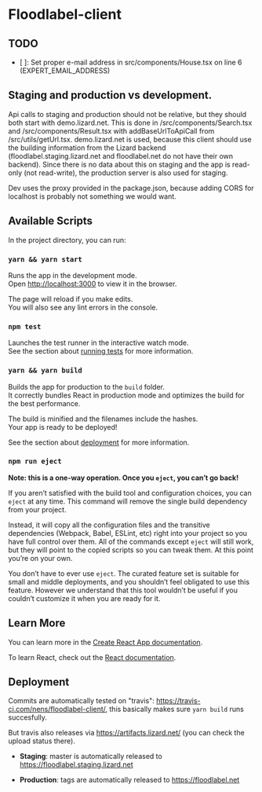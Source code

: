 Floodlabel-client
=================


TODO
----
- [ ]: Set proper e-mail address in src/components/House.tsx on line 6 (EXPERT_EMAIL_ADDRESS)

## Staging and production vs development.

Api calls to staging and production should not be relative, but they should
both start with demo.lizard.net.
This is done in /src/components/Search.tsx and /src/components/Result.tsx
with addBaseUrlToApiCall from /src/utils/getUrl.tsx.
demo.lizard.net is used, because this client should use the building
information from the Lizard backend (floodlabel.staging.lizard.net and
floodlabel.net do not have their own backend). Since there is no data about
this on staging and the app is read-only (not read-write), the production
server is also used for staging.

Dev uses the proxy provided in the package.json, because adding CORS for
localhost is probably not something we would want.

## Available Scripts

In the project directory, you can run:

### `yarn && yarn start`

Runs the app in the development mode.<br>
Open [http://localhost:3000](http://localhost:3000) to view it in the browser.

The page will reload if you make edits.<br>
You will also see any lint errors in the console.

### `npm test`

Launches the test runner in the interactive watch mode.<br>
See the section about [running tests](https://facebook.github.io/create-react-app/docs/running-tests) for more information.

### `yarn && yarn build`

Builds the app for production to the `build` folder.<br>
It correctly bundles React in production mode and optimizes the build for the best performance.

The build is minified and the filenames include the hashes.<br>
Your app is ready to be deployed!

See the section about [deployment](https://facebook.github.io/create-react-app/docs/deployment) for more information.

### `npm run eject`

**Note: this is a one-way operation. Once you `eject`, you can’t go back!**

If you aren’t satisfied with the build tool and configuration choices, you can `eject` at any time. This command will remove the single build dependency from your project.

Instead, it will copy all the configuration files and the transitive dependencies (Webpack, Babel, ESLint, etc) right into your project so you have full control over them. All of the commands except `eject` will still work, but they will point to the copied scripts so you can tweak them. At this point you’re on your own.

You don’t have to ever use `eject`. The curated feature set is suitable for small and middle deployments, and you shouldn’t feel obligated to use this feature. However we understand that this tool wouldn’t be useful if you couldn’t customize it when you are ready for it.

## Learn More

You can learn more in the [Create React App documentation](https://facebook.github.io/create-react-app/docs/getting-started).

To learn React, check out the [React documentation](https://reactjs.org/).


## Deployment

Commits are automatically tested on "travis":
https://travis-ci.com/nens/floodlabel-client/, this basically makes sure `yarn
build` runs succesfully.

But travis also releases via https://artifacts.lizard.net/ (you can check the
upload status there).

- **Staging**: master is automatically released to
  https://floodlabel.staging.lizard.net

- **Production**: tags are automatically released to https://floodlabel.net
